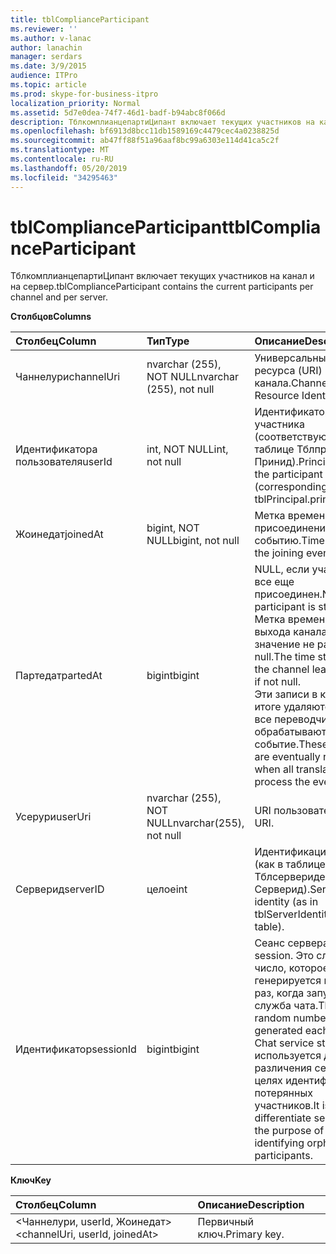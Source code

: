 ```yaml
---
title: tblComplianceParticipant
ms.reviewer: ''
ms.author: v-lanac
author: lanachin
manager: serdars
ms.date: 3/9/2015
audience: ITPro
ms.topic: article
ms.prod: skype-for-business-itpro
localization_priority: Normal
ms.assetid: 5d7e0dea-74f7-46d1-badf-b94abc8f066d
description: ТблкомплианцепартиЦипант включает текущих участников на канал и на сервер.
ms.openlocfilehash: bf6913d8bcc11db1589169c4479cec4a0238825d
ms.sourcegitcommit: ab47ff88f51a96aaf8bc99a6303e114d41ca5c2f
ms.translationtype: MT
ms.contentlocale: ru-RU
ms.lasthandoff: 05/20/2019
ms.locfileid: "34295463"
---
```

# <a name="tblcomplianceparticipant"></a><span data-ttu-id="951a3-103">tblComplianceParticipant</span><span class="sxs-lookup"><span data-stu-id="951a3-103">tblComplianceParticipant</span></span>
 
<span data-ttu-id="951a3-104">ТблкомплианцепартиЦипант включает текущих участников на канал и на сервер.</span><span class="sxs-lookup"><span data-stu-id="951a3-104">tblComplianceParticipant contains the current participants per channel and per server.</span></span>
  
<span data-ttu-id="951a3-105">**Столбцов**</span><span class="sxs-lookup"><span data-stu-id="951a3-105">**Columns**</span></span>

|<span data-ttu-id="951a3-106">**Столбец**</span><span class="sxs-lookup"><span data-stu-id="951a3-106">**Column**</span></span>|<span data-ttu-id="951a3-107">**Тип**</span><span class="sxs-lookup"><span data-stu-id="951a3-107">**Type**</span></span>|<span data-ttu-id="951a3-108">**Описание**</span><span class="sxs-lookup"><span data-stu-id="951a3-108">**Description**</span></span>|
|:-----|:-----|:-----|
|<span data-ttu-id="951a3-109">Чаннелури</span><span class="sxs-lookup"><span data-stu-id="951a3-109">channelUri</span></span>  <br/> |<span data-ttu-id="951a3-110">nvarchar (255), NOT NULL</span><span class="sxs-lookup"><span data-stu-id="951a3-110">nvarchar (255), not null</span></span>  <br/> |<span data-ttu-id="951a3-111">Универсальный код ресурса (URI) канала.</span><span class="sxs-lookup"><span data-stu-id="951a3-111">Channel Uniform Resource Identifier (URI).</span></span>  <br/> |
|<span data-ttu-id="951a3-112">Идентификатора пользователя</span><span class="sxs-lookup"><span data-stu-id="951a3-112">userId</span></span>  <br/> |<span data-ttu-id="951a3-113">int, NOT NULL</span><span class="sxs-lookup"><span data-stu-id="951a3-113">int, not null</span></span>  <br/> |<span data-ttu-id="951a3-114">Идентификатор участника (соответствующий таблице ТблпринЦипал. Принид).</span><span class="sxs-lookup"><span data-stu-id="951a3-114">Principal ID of the participant (corresponding to tblPrincipal.prinID table).</span></span>  <br/> |
|<span data-ttu-id="951a3-115">Жоинедат</span><span class="sxs-lookup"><span data-stu-id="951a3-115">joinedAt</span></span>  <br/> |<span data-ttu-id="951a3-116">bigint, NOT NULL</span><span class="sxs-lookup"><span data-stu-id="951a3-116">bigint, not null</span></span>  <br/> |<span data-ttu-id="951a3-117">Метка времени присоединения к событию.</span><span class="sxs-lookup"><span data-stu-id="951a3-117">Time stamp of the joining event.</span></span>  <br/> |
|<span data-ttu-id="951a3-118">Партедат</span><span class="sxs-lookup"><span data-stu-id="951a3-118">partedAt</span></span>  <br/> |<span data-ttu-id="951a3-119">bigint</span><span class="sxs-lookup"><span data-stu-id="951a3-119">bigint</span></span>  <br/> |<span data-ttu-id="951a3-120">NULL, если участник все еще присоединен.</span><span class="sxs-lookup"><span data-stu-id="951a3-120">Null if participant is still joined.</span></span> <span data-ttu-id="951a3-121">Метка времени события выхода канала, если значение не равно null.</span><span class="sxs-lookup"><span data-stu-id="951a3-121">The time stamp of the channel leaving event if not null.</span></span>  <br/> <span data-ttu-id="951a3-122">Эти записи в конечном итоге удаляются, когда все переводчики обрабатывают событие.</span><span class="sxs-lookup"><span data-stu-id="951a3-122">These entries are eventually removed when all translators process the event.</span></span>  <br/> |
|<span data-ttu-id="951a3-123">Усерури</span><span class="sxs-lookup"><span data-stu-id="951a3-123">userUri</span></span>  <br/> |<span data-ttu-id="951a3-124">nvarchar (255), NOT NULL</span><span class="sxs-lookup"><span data-stu-id="951a3-124">nvarchar(255), not null</span></span>  <br/> |<span data-ttu-id="951a3-125">URI пользователя.</span><span class="sxs-lookup"><span data-stu-id="951a3-125">User URI.</span></span>  <br/> |
|<span data-ttu-id="951a3-126">Серверид</span><span class="sxs-lookup"><span data-stu-id="951a3-126">serverID</span></span>  <br/> |<span data-ttu-id="951a3-127">целое</span><span class="sxs-lookup"><span data-stu-id="951a3-127">int</span></span>  <br/> |<span data-ttu-id="951a3-128">Идентификация сервера (как в таблице Тблсерверидентити. Серверид).</span><span class="sxs-lookup"><span data-stu-id="951a3-128">Server identity (as in tblServerIdentity.serverID table).</span></span>  <br/> |
|<span data-ttu-id="951a3-129">Идентификатор</span><span class="sxs-lookup"><span data-stu-id="951a3-129">sessionId</span></span>  <br/> |<span data-ttu-id="951a3-130">bigint</span><span class="sxs-lookup"><span data-stu-id="951a3-130">bigint</span></span>  <br/> |<span data-ttu-id="951a3-131">Сеанс сервера.</span><span class="sxs-lookup"><span data-stu-id="951a3-131">Server session.</span></span> <span data-ttu-id="951a3-132">Это случайное число, которое генерируется каждый раз, когда запускается служба чата.</span><span class="sxs-lookup"><span data-stu-id="951a3-132">This is a random number generated each time a Chat service starts.</span></span> <span data-ttu-id="951a3-133">Она используется для различения сеансов в целях идентификации потерянных участников.</span><span class="sxs-lookup"><span data-stu-id="951a3-133">It is used to differentiate sessions for the purpose of identifying orphaned participants.</span></span>  <br/> |
   
<span data-ttu-id="951a3-134">**Ключ**</span><span class="sxs-lookup"><span data-stu-id="951a3-134">**Key**</span></span>

|<span data-ttu-id="951a3-135">**Столбец**</span><span class="sxs-lookup"><span data-stu-id="951a3-135">**Column**</span></span>|<span data-ttu-id="951a3-136">**Описание**</span><span class="sxs-lookup"><span data-stu-id="951a3-136">**Description**</span></span>|
|:-----|:-----|
|<span data-ttu-id="951a3-137">\<Чаннелури, userId, Жоинедат\></span><span class="sxs-lookup"><span data-stu-id="951a3-137">\<channelUri, userId, joinedAt\></span></span>  <br/> |<span data-ttu-id="951a3-138">Первичный ключ.</span><span class="sxs-lookup"><span data-stu-id="951a3-138">Primary key.</span></span>  <br/> |
   

